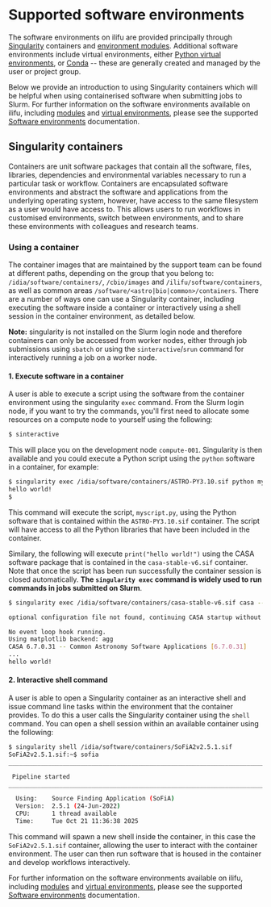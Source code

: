 # Supported software environments

The software environments on ilifu are provided principally through [Singularity](https://docs.sylabs.io/guides/latest/user-guide/) containers and [environment modules](tech_docs/software_environments?id=environment-modules). Additional software environments include virtual environments, either [Python virtual environments](tech_docs/software_environments?id=python-virtual-environments), or [Conda](tech_docs/software_environments?id=anaconda) -- these are generally created and managed by the user or project group. 

Below we provide an introduction to using Singularity containers which will be helpful when using containerised software when submitting jobs to Slurm. For further information on the software environments available on ilifu, including [modules](tech_docs/software_environments?id=environment-modules) and [virtual environments](tech_docs/software_environments?id=python-virtual-environments), please see the supported [Software environments](tech_docs/software_environments.md) documentation.

## Singularity containers

Containers are unit software packages that contain all the software, files, libraries, dependencies and environmental variables necessary to run a particular task or workflow. Containers are encapsulated software environments and abstract the software and applications from the underlying operating system, however, have access to the same filesystem as a user would have access to. This allows users to run workflows in customised environments, switch between environments, and to share these environments with colleagues and research teams.

### Using a container

The container images that are maintained by the support team can be found at different paths, depending on the group that you belong to: `/idia/software/containers/`, `/cbio/images` and `/ilifu/software/containers`, as well as common areas `/software/<astro|bio|common>/containers`. There are a number of ways one can use a Singularity container, including executing the software inside a container or interactively using a shell session in the container environment, as detailed below.

**Note:** singularity is not installed on the Slurm login node and therefore containers can only be accessed from worker nodes, either through job submissions using `sbatch` or using the `sinteractive`/`srun` command for interactively running a job on a worker node.

#### 1. Execute software in a container

A user is able to execute a script using the software from the container environment using the singularity `exec` command. From the Slurm login node, if you want to try the commands, you'll first need to allocate some resources on a compute node to yourself using the following:
```bash
$ sinteractive
```
This will place you on the development node `compute-001`. Singularity is then available and you could execute a Python script using the `python` software in a container, for example:
```bash
$ singularity exec /idia/software/containers/ASTRO-PY3.10.sif python myscript.py
hello world!
$
```
This command will execute the script, `myscript.py`, using the Python software that is contained within the `ASTRO-PY3.10.sif` container. The script will have access to all the Python libraries that have been included in the container.

Similary, the following will execute `print("hello world!")` using the CASA software package that is contained in the `casa-stable-v6.sif` container. Note that once the script has been run successfully the container session is closed automatically. **The `singularity exec` command is widely used to run commands in jobs submitted on Slurm**.

```bash
$ singularity exec /idia/software/containers/casa-stable-v6.sif casa --log2term --nologger -c 'print("hello world!")'

optional configuration file not found, continuing CASA startup without it

No event loop hook running.
Using matplotlib backend: agg
CASA 6.7.0.31 -- Common Astronomy Software Applications [6.7.0.31]
...
hello world!
```

#### 2. Interactive shell command

A user is able to open a Singularity container as an interactive shell and issue command line tasks within the environment that the container provides. To do this a user calls the Singularity container using the `shell` command. You can open a shell session within an available container using the following:
```bash
$ singularity shell /idia/software/containers/SoFiA2v2.5.1.sif 
SoFiA2v2.5.1.sif:~$ sofia
____________________________________________________________________________

 Pipeline started
____________________________________________________________________________

  Using:    Source Finding Application (SoFiA)
  Version:  2.5.1 (24-Jun-2022)
  CPU:      1 thread available
  Time:     Tue Oct 21 11:36:38 2025
```

This command will spawn a new shell inside the container, in this case the `SoFiA2v2.5.1.sif` container, allowing the user to interact with the container environment. The user can then run software that is housed in the container and develop workflows interactively.

For further information on the software environments available on ilifu, including [modules](tech_docs/software_environments?id=environment-modules) and [virtual environments](tech_docs/software_environments?id=python-virtual-environments), please see the supported [Software environments](tech_docs/software_environments.md) documentation.